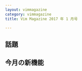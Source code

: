 ```yaml
---
layout: vimmagazine
category: vimmagazine
title: Vim Magazine 2017 年 1 月号

---
```


## 話題

## 今月の新機能
